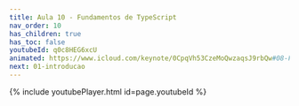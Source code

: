 ```yaml
---
title: Aula 10 - Fundamentos de TypeScript
nav_order: 10
has_children: true
has_toc: false
youtubeId: q0c8HEG6xcU
animated: https://www.icloud.com/keynote/0CpqVh53CzeMoQwzaqsJ9rbQw#08-Fundamentos-de-TypeScript
next: 01-introducao
---
```


{% include youtubePlayer.html id=page.youtubeId %}
